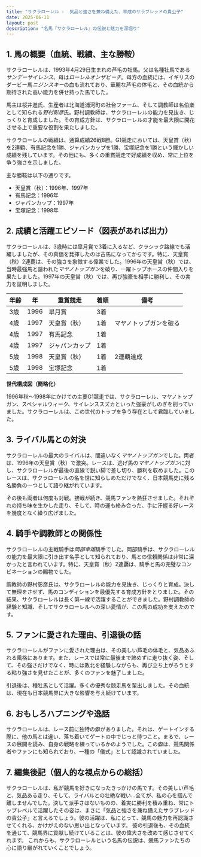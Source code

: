 ```yaml
---
title: "サクラローレル -  気品と強さを兼ね備えた、平成のサラブレッドの貴公子"
date: 2025-06-11
layout: post
description: "名馬『サクラローレル』の伝説と魅力を深堀り"
---
```


## 1. 馬の概要（血統、戦績、主な勝鞍）

サクラローレルは、1993年4月29日生まれの芦毛の牡馬。父は名種牡馬である*サンデーサイレンス*、母は*ローレルオンザビーチ*。母方の血統には、イギリスのダービー馬*ニジンスキー*の血も流れており、華麗な芦毛の体毛と、その血統から期待された高い能力を併せ持った馬でした。

馬主は桜井進氏、生産者は北海道浦河町の社台ファーム、そして調教師は名伯楽として知られる*野村彰彦*氏。野村調教師は、サクラローレルの能力を見抜き、じっくりと育成しました。その育成方針は、サクラローレルの才能を最大限に開花させる上で重要な役割を果たしました。

サクラローレルの戦績は、通算成績26戦8勝。G1競走においては、天皇賞（秋）を2連覇、有馬記念を1勝、ジャパンカップを1勝、宝塚記念を1勝という輝かしい成績を残しています。その他にも、多くの重賞競走で好成績を収め、常に上位を争う強さを示しました。

主な勝鞍は以下の通りです。

* 天皇賞（秋）：1996年、1997年
* 有馬記念：1996年
* ジャパンカップ：1997年
* 宝塚記念：1998年


## 2. 成績と活躍エピソード（図表があれば出力）


サクラローレルは、3歳時には皐月賞で3着に入るなど、クラシック路線でも活躍しましたが、その真価を発揮したのは古馬になってからです。特に、天皇賞（秋）2連覇は、その強さを象徴する偉業でした。1996年の天皇賞（秋）では、当時最強馬と謳われた*マヤノトップガン*を破り、一躍トップホースの仲間入りを果たしました。1997年の天皇賞（秋）では、再び強豪を相手に勝利し、その実力を証明しました。

| 年齢 | 年 | 重賞競走 | 着順 | 備考 |
|---|---|---|---|---|
| 3歳 | 1996 | 皐月賞 | 3着 |  |
| 4歳 | 1997 | 天皇賞（秋） | 1着 | マヤノトップガンを破る |
| 4歳 | 1997 | 有馬記念 | 1着 |  |
| 4歳 | 1997 | ジャパンカップ | 1着 |  |
| 5歳 | 1998 | 天皇賞（秋） | 1着 | 2連覇達成 |
| 5歳 | 1998 | 宝塚記念 | 1着 |  |


**世代構成図（簡略化）**

1996年秋〜1998年にかけての主要G1競走では、サクラローレル、マヤノトップガン、スペシャルウィーク、サイレンススズカといった強豪がしのぎを削っていました。サクラローレルは、この世代のトップを争う存在として君臨していました。


## 3. ライバル馬との対決

サクラローレルの最大のライバルは、間違いなく*マヤノトップガン*でした。両者は、1996年の天皇賞（秋）で激突。レースは、逃げ馬の*マヤノトップガン*に対し、サクラローレルが最後の直線で鋭い脚で差し切り、勝利を収めました。このレースは、サクラローレルの名を世に知らしめただけでなく、日本競馬史に残る名勝負の一つとして語り継がれています。

その後も両者は何度も対戦。接戦が続き、競馬ファンを熱狂させました。それぞれの持ち味を生かした走り、そして、時の運も絡み合った、手に汗握る好レースを幾度となく繰り広げました。


## 4. 騎手や調教師との関係性

サクラローレルの主戦騎手は*岡部幸雄*騎手でした。岡部騎手は、サクラローレルの能力を最大限に引き出す名手として知られており、馬との信頼関係は非常に深かったと言われています。特に、天皇賞（秋）2連覇は、騎手と馬の完璧なコンビネーションの賜物でした。

調教師の野村彰彦氏は、サクラローレルの能力を見抜き、じっくりと育成。決して無理をさせず、馬のコンディションを最優先する育成方針をとりました。その結果、サクラローレルは長く第一線で活躍することができました。野村調教師の経験と知識、そしてサクラローレルへの深い愛情が、この馬の成功を支えたのです。


## 5. ファンに愛された理由、引退後の話

サクラローレルがファンに愛された理由は、その美しい芦毛の体毛と、気品あふれる風格にあります。また、レースでは常に最後まで諦めずに走り抜く姿、そして、その強さだけでなく、時には敗北を経験しながらも、再び立ち上がろうとする粘り強さを見せたことが、多くのファンを魅了しました。

引退後は、種牡馬として活躍。多くの優秀な競走馬を輩出しました。その血統は、現在も日本競馬界に大きな影響を与え続けています。


## 6. おもしろハプニングや逸話

サクラローレルは、レース前に独特の癖がありました。それは、ゲートインする際に、他の馬とは違い、落ち着いてゲートの中でじっと待つこと。まるで、レースの展開を読み、自身の戦略を練っているかのようでした。この癖は、競馬関係者やファンにも知られており、一種の「儀式」として認識されていました。


## 7. 編集後記（個人的な視点からの総括）

サクラローレルは、私が競馬を好きになったきっかけの馬です。その美しい芦毛と、気品ある走り、そして、ライバルとの壮絶な戦い…全てが、私の心を掴んで離しませんでした。決して派手さはないものの、着実に勝利を積み重ね、常にトップレベルで活躍したその姿は、まさに「気品と強さを兼ね備えたサラブレッドの貴公子」と言えるでしょう。彼の活躍は、私にとって、競馬の魅力を再認識させてくれる、かけがえのない思い出となっています。  彼の引退後も、その血統を通じて、競馬界に貢献し続けていることは、彼の偉大さを改めて感じさせてくれます。  これからも、サクラローレルという名馬の伝説は、競馬ファンたちの心に語り継がれていくことでしょう。
